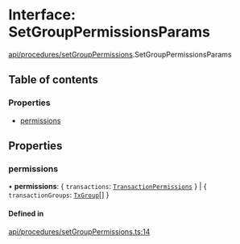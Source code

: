 # Interface: SetGroupPermissionsParams

[api/procedures/setGroupPermissions](../wiki/api.procedures.setGroupPermissions).SetGroupPermissionsParams

## Table of contents

### Properties

- [permissions](../wiki/api.procedures.setGroupPermissions.SetGroupPermissionsParams#permissions)

## Properties

### permissions

• **permissions**: { `transactions`: [`TransactionPermissions`](../wiki/types.TransactionPermissions)  } \| { `transactionGroups`: [`TxGroup`](../wiki/types.TxGroup)[]  }

#### Defined in

[api/procedures/setGroupPermissions.ts:14](https://github.com/PolymathNetwork/polymesh-sdk/blob/31dfa0dc/src/api/procedures/setGroupPermissions.ts#L14)
